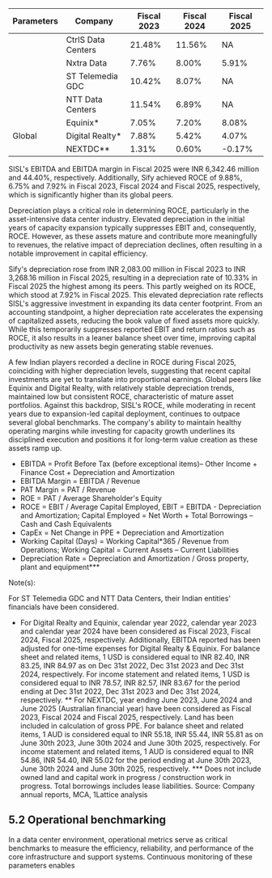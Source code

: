 <table><thead><tr><th>Parameters</th><th>Company</th><th>Fiscal 2023</th><th>Fiscal 2024</th><th>Fiscal 2025</th></tr></thead><tbody><tr><td></td><td>CtrlS Data Centers</td><td>21.48%</td><td>11.56%</td><td>NA</td></tr><tr><td></td><td>Nxtra Data</td><td>7.76%</td><td>8.00%</td><td>5.91%</td></tr><tr><td></td><td>ST Telemedia GDC</td><td>10.42%</td><td>8.07%</td><td>NA</td></tr><tr><td></td><td>NTT Data Centers</td><td>11.54%</td><td>6.89%</td><td>NA</td></tr><tr><td rowspan="3">Global</td><td>Equinix*</td><td>7.05%</td><td>7.20%</td><td>8.08%</td></tr><tr><td>Digital Realty*</td><td>7.88%</td><td>5.42%</td><td>4.07%</td></tr><tr><td>NEXTDC**</td><td>1.31%</td><td>0.60%</td><td>-0.17%</td></tr></tbody></table>

SISL's EBITDA and EBITDA margin in Fiscal 2025 were INR 6,342.46 million and 44.40%, respectively. Additionally, Sify achieved ROCE of 9.88%, 6.75% and 7.92% in Fiscal 2023, Fiscal 2024 and Fiscal 2025, respectively, which is significantly higher than its global peers.

Depreciation plays a critical role in determining ROCE, particularly in the asset-intensive data center industry. Elevated depreciation in the initial years of capacity expansion typically suppresses EBIT and, consequently, ROCE. However, as these assets mature and contribute more meaningfully to revenues, the relative impact of depreciation declines, often resulting in a notable improvement in capital efficiency.

Sify's depreciation rose from INR 2,083.00 million in Fiscal 2023 to INR 3,268.16 million in Fiscal 2025, resulting in a depreciation rate of 10.33% in Fiscal 2025 the highest among its peers. This partly weighed on its ROCE, which stood at 7.92% in Fiscal 2025. This elevated depreciation rate reflects SISL's aggressive investment in expanding its data center footprint. From an accounting standpoint, a higher depreciation rate accelerates the expensing of capitalized assets, reducing the book value of fixed assets more quickly. While this temporarily suppresses reported EBIT and return ratios such as ROCE, it also results in a leaner balance sheet over time, improving capital productivity as new assets begin generating stable revenues.

A few Indian players recorded a decline in ROCE during Fiscal 2025, coinciding with higher depreciation levels, suggesting that recent capital investments are yet to translate into proportional earnings. Global peers like Equinix and Digital Realty, with relatively stable depreciation trends, maintained low but consistent ROCE, characteristic of mature asset portfolios. Against this backdrop, SISL's ROCE, while moderating in recent years due to expansion-led capital deployment, continues to outpace several global benchmarks. The company's ability to maintain healthy operating margins while investing for capacity growth underlines its disciplined execution and positions it for long-term value creation as these assets ramp up.

* EBITDA = Profit Before Tax (before exceptional items)– Other Income + Finance Cost + Depreciation and Amortization
* EBITDA Margin = EBITDA / Revenue
* PAT Margin = PAT / Revenue
* ROE = PAT / Average Shareholder's Equity
* ROCE = EBIT / Average Capital Employed, EBIT = EBITDA - Depreciation and Amortization; Capital Employed = Net Worth + Total Borrowings – Cash and Cash Equivalents
* CapEx = Net Change in PPE + Depreciation and Amortization
* Working Capital (Days) = Working Capital*365 / Revenue from Operations; Working Capital = Current Assets – Current Liabilities
* Depreciation Rate = Depreciation and Amortization / Gross property, plant and equipment***

Note(s):

For ST Telemedia GDC and NTT Data Centers, their Indian entities' financials have been considered.

* For Digital Realty and Equinix, calendar year 2022, calendar year 2023 and calendar year 2024 have been considered as Fiscal 2023, Fiscal 2024, Fiscal 2025, respectively. Additionally, EBITDA reported has been adjusted for one-time expenses for Digital Realty & Equinix. For balance sheet and related items, 1 USD is considered equal to INR 82.40, INR 83.25, INR 84.97 as on Dec 31st 2022, Dec 31st 2023 and Dec 31st 2024, respectively. For income statement and related items, 1 USD is considered equal to INR 78.57, INR 82.57, INR 83.67 for the period ending at Dec 31st 2022, Dec 31st 2023 and Dec 31st 2024, respectively.
** For NEXTDC, year ending June 2023, June 2024 and June 2025 (Australian financial year) have been considered as Fiscal 2023, Fiscal 2024 and Fiscal 2025, respectively. Land has been included in calculation of gross PPE. For balance sheet and related items, 1 AUD is considered equal to INR 55.18, INR 55.44, INR 55.81 as on June 30th 2023, June 30th 2024 and June 30th 2025, respectively. For income statement and related items, 1 AUD is considered equal to INR 54.86, INR 54.40, INR 55.02 for the period ending at June 30th 2023, June 30th 2024 and June 30th 2025, respectively.
*** Does not include owned land and capital work in progress / construction work in progress. Total borrowings includes lease liabilities. Source: Company annual reports, MCA, 1Lattice analysis

## 5.2 Operational benchmarking

In a data center environment, operational metrics serve as critical benchmarks to measure the efficiency, reliability, and performance of the core infrastructure and support systems. Continuous monitoring of these parameters enables